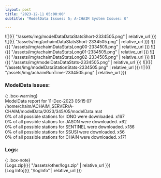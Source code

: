 ```yaml
---
layout: post
title: "2023-12-11 05:00:00"
subtitle: "ModelData Issues: 5; A-CHAIM System Issues: 0"

---
```


![]({{ "/assets/img/modelDataDataStatsShort-2334505.png" | relative_url }})
![]({{ "/assets/img/achaimDataStatsShort-2334505.png" | relative_url }})
![]({{ "/assets/img/achaimDataStatsLong00-2334505.png" | relative_url }})
![]({{ "/assets/img/achaimDataStatsLong01-2334505.png" | relative_url }})
![]({{ "/assets/img/achaimDataStatsLong02-2334505.png" | relative_url }})
![]({{ "/assets/img/modelDataDataStats-2334505.png" | relative_url }})
![]({{ "/assets/img/modelDataStationStats-2334505.png" | relative_url }})
![]({{ "/assets/img/achaimRunTime-2334505.png" | relative_url }})


### ModelData Issues:  
  
{: .box-warning}  
 ModelData report for 11-Dec-2023 05:15:07   
 /home/chaim/ACHAIM_SERVER/A-CHAIM/modelData/2023/345/05/modelData.mat   
 0% of all possible stations for IONO were downloaded. x167   
 0% of all possible stations for JASON were downloaded. x62   
 0% of all possible stations for SENTINEL were downloaded. x186   
 0% of all possible stations for SSUSI were downloaded. x56   
 0% of all possible stations for CHAIN were downloaded. x171   
  


### Logs:  
  
{: .box-note}  
[Logs.zip]({{ "/assets/other/logs.zip" | relative_url }})  
[Log Info]({{ "/logInfo" | relative_url }})  
